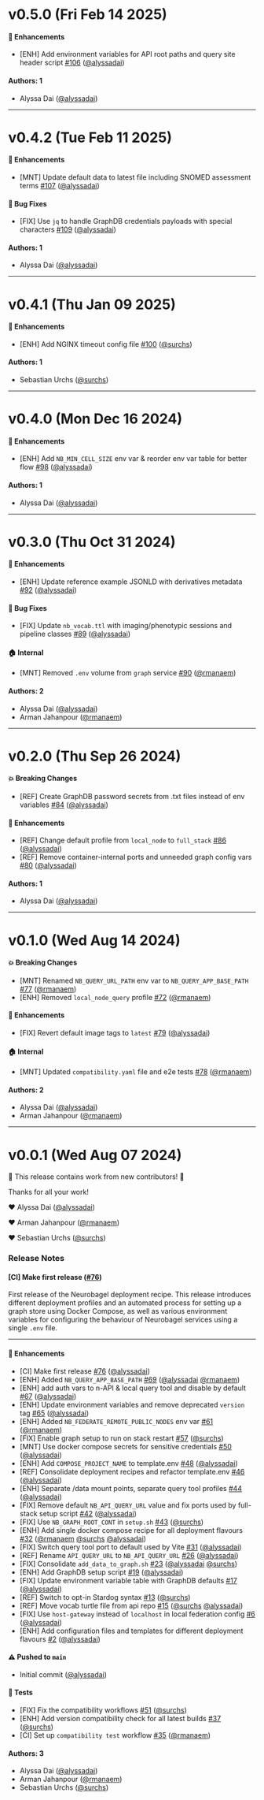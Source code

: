 # v0.5.0 (Fri Feb 14 2025)

#### 🚀 Enhancements

- [ENH] Add environment variables for API root paths and query site header script [#106](https://github.com/neurobagel/recipes/pull/106) ([@alyssadai](https://github.com/alyssadai))

#### Authors: 1

- Alyssa Dai ([@alyssadai](https://github.com/alyssadai))

---

# v0.4.2 (Tue Feb 11 2025)

#### 🚀 Enhancements

- [MNT] Update default data to latest file including SNOMED assessment terms [#107](https://github.com/neurobagel/recipes/pull/107) ([@alyssadai](https://github.com/alyssadai))

#### 🐛 Bug Fixes

- [FIX] Use `jq` to handle GraphDB credentials payloads with special characters [#109](https://github.com/neurobagel/recipes/pull/109) ([@alyssadai](https://github.com/alyssadai))

#### Authors: 1

- Alyssa Dai ([@alyssadai](https://github.com/alyssadai))

---

# v0.4.1 (Thu Jan 09 2025)

#### 🚀 Enhancements

- [ENH] Add NGINX timeout config file [#100](https://github.com/neurobagel/recipes/pull/100) ([@surchs](https://github.com/surchs))

#### Authors: 1

- Sebastian Urchs ([@surchs](https://github.com/surchs))

---

# v0.4.0 (Mon Dec 16 2024)

#### 🚀 Enhancements

- [ENH] Add `NB_MIN_CELL_SIZE` env var & reorder env var table for better flow [#98](https://github.com/neurobagel/recipes/pull/98) ([@alyssadai](https://github.com/alyssadai))

#### Authors: 1

- Alyssa Dai ([@alyssadai](https://github.com/alyssadai))

---

# v0.3.0 (Thu Oct 31 2024)

#### 🚀 Enhancements

- [ENH] Update reference example JSONLD with derivatives metadata [#92](https://github.com/neurobagel/recipes/pull/92) ([@alyssadai](https://github.com/alyssadai))

#### 🐛 Bug Fixes

- [FIX] Update `nb_vocab.ttl` with imaging/phenotypic sessions and pipeline classes [#89](https://github.com/neurobagel/recipes/pull/89) ([@alyssadai](https://github.com/alyssadai))

#### 🏠 Internal

- [MNT] Removed `.env` volume from `graph` service [#90](https://github.com/neurobagel/recipes/pull/90) ([@rmanaem](https://github.com/rmanaem))

#### Authors: 2

- Alyssa Dai ([@alyssadai](https://github.com/alyssadai))
- Arman Jahanpour ([@rmanaem](https://github.com/rmanaem))

---

# v0.2.0 (Thu Sep 26 2024)

#### 💥 Breaking Changes

- [REF] Create GraphDB password secrets from .txt files instead of env variables [#84](https://github.com/neurobagel/recipes/pull/84) ([@alyssadai](https://github.com/alyssadai))

#### 🚀 Enhancements

- [REF] Change default profile from `local_node` to `full_stack` [#86](https://github.com/neurobagel/recipes/pull/86) ([@alyssadai](https://github.com/alyssadai))
- [REF] Remove container-internal ports and unneeded graph config vars [#80](https://github.com/neurobagel/recipes/pull/80) ([@alyssadai](https://github.com/alyssadai))

#### Authors: 1

- Alyssa Dai ([@alyssadai](https://github.com/alyssadai))

---

# v0.1.0 (Wed Aug 14 2024)

#### 💥 Breaking Changes

- [MNT] Renamed `NB_QUERY_URL_PATH` env var to `NB_QUERY_APP_BASE_PATH` [#77](https://github.com/neurobagel/recipes/pull/77) ([@rmanaem](https://github.com/rmanaem))
- [ENH] Removed `local_node_query` profile [#72](https://github.com/neurobagel/recipes/pull/72) ([@rmanaem](https://github.com/rmanaem))

#### 🚀 Enhancements

- [FIX] Revert default image tags to `latest` [#79](https://github.com/neurobagel/recipes/pull/79) ([@alyssadai](https://github.com/alyssadai))

#### 🏠 Internal

- [MNT] Updated `compatibility.yaml` file and e2e tests [#78](https://github.com/neurobagel/recipes/pull/78) ([@rmanaem](https://github.com/rmanaem))

#### Authors: 2

- Alyssa Dai ([@alyssadai](https://github.com/alyssadai))
- Arman Jahanpour ([@rmanaem](https://github.com/rmanaem))

---

# v0.0.1 (Wed Aug 07 2024)

:tada: This release contains work from new contributors! :tada:

Thanks for all your work!

:heart: Alyssa Dai ([@alyssadai](https://github.com/alyssadai))

:heart: Arman Jahanpour ([@rmanaem](https://github.com/rmanaem))

:heart: Sebastian Urchs ([@surchs](https://github.com/surchs))

### Release Notes

#### [CI] Make first release ([#76](https://github.com/neurobagel/recipes/pull/76))

First release of the Neurobagel deployment recipe. This release introduces different deployment profiles and an automated process for setting up a graph store using Docker Compose, as well as various environment variables for configuring the behaviour of Neurobagel services using a single `.env` file.

<!-- To be checked off by reviewers -->

---

#### 🚀 Enhancements

- [CI] Make first release [#76](https://github.com/neurobagel/recipes/pull/76) ([@alyssadai](https://github.com/alyssadai))
- [ENH] Added `NB_QUERY_APP_BASE_PATH` [#69](https://github.com/neurobagel/recipes/pull/69) ([@alyssadai](https://github.com/alyssadai) [@rmanaem](https://github.com/rmanaem))
- [ENH] add auth vars to n-API & local query tool and disable by default [#67](https://github.com/neurobagel/recipes/pull/67) ([@alyssadai](https://github.com/alyssadai))
- [ENH] Update environment variables and remove deprecated `version` tag [#65](https://github.com/neurobagel/recipes/pull/65) ([@alyssadai](https://github.com/alyssadai))
- [ENH] Added `NB_FEDERATE_REMOTE_PUBLIC_NODES` env var [#61](https://github.com/neurobagel/recipes/pull/61) ([@rmanaem](https://github.com/rmanaem))
- [FIX] Enable graph setup to run on stack restart [#57](https://github.com/neurobagel/recipes/pull/57) ([@surchs](https://github.com/surchs))
- [MNT] Use docker compose secrets for sensitive credentials [#50](https://github.com/neurobagel/recipes/pull/50) ([@alyssadai](https://github.com/alyssadai))
- [ENH] Add `COMPOSE_PROJECT_NAME` to template.env [#48](https://github.com/neurobagel/recipes/pull/48) ([@alyssadai](https://github.com/alyssadai))
- [REF] Consolidate deployment recipes and refactor template.env [#46](https://github.com/neurobagel/recipes/pull/46) ([@alyssadai](https://github.com/alyssadai))
- [ENH] Separate /data mount points, separate query tool profiles [#44](https://github.com/neurobagel/recipes/pull/44) ([@alyssadai](https://github.com/alyssadai))
- [FIX] Remove default `NB_API_QUERY_URL` value and fix ports used by full-stack setup script [#42](https://github.com/neurobagel/recipes/pull/42) ([@alyssadai](https://github.com/alyssadai))
- [FIX] Use `NB_GRAPH_ROOT_CONT` in `setup.sh` [#43](https://github.com/neurobagel/recipes/pull/43) ([@surchs](https://github.com/surchs))
- [ENH] Add single docker compose recipe for all deployment flavours [#32](https://github.com/neurobagel/recipes/pull/32) ([@rmanaem](https://github.com/rmanaem) [@surchs](https://github.com/surchs) [@alyssadai](https://github.com/alyssadai))
- [FIX] Switch query tool port to default used by Vite [#31](https://github.com/neurobagel/recipes/pull/31) ([@alyssadai](https://github.com/alyssadai))
- [REF] Rename `API_QUERY_URL` to `NB_API_QUERY_URL` [#26](https://github.com/neurobagel/recipes/pull/26) ([@alyssadai](https://github.com/alyssadai))
- [FIX] Consolidate `add_data_to_graph.sh` [#23](https://github.com/neurobagel/recipes/pull/23) ([@alyssadai](https://github.com/alyssadai) [@surchs](https://github.com/surchs))
- [ENH] Add GraphDB setup script [#19](https://github.com/neurobagel/recipes/pull/19) ([@alyssadai](https://github.com/alyssadai))
- [FIX] Update environment variable table with GraphDB defaults [#17](https://github.com/neurobagel/recipes/pull/17) ([@alyssadai](https://github.com/alyssadai))
- [REF] Switch to opt-in Stardog syntax [#13](https://github.com/neurobagel/recipes/pull/13) ([@surchs](https://github.com/surchs))
- [REF] Move vocab turtle file from api repo [#15](https://github.com/neurobagel/recipes/pull/15) ([@surchs](https://github.com/surchs) [@alyssadai](https://github.com/alyssadai))
- [FIX] Use `host-gateway` instead of `localhost` in local federation config [#6](https://github.com/neurobagel/recipes/pull/6) ([@alyssadai](https://github.com/alyssadai))
- [ENH] Add configuration files and templates for different deployment flavours [#2](https://github.com/neurobagel/recipes/pull/2) ([@alyssadai](https://github.com/alyssadai))

#### ⚠️ Pushed to `main`

- Initial commit ([@alyssadai](https://github.com/alyssadai))

####  🧪 Tests

- [FIX] Fix the compatibility workflows [#51](https://github.com/neurobagel/recipes/pull/51) ([@surchs](https://github.com/surchs))
- [ENH] Add version compatibility check for all latest builds [#37](https://github.com/neurobagel/recipes/pull/37) ([@surchs](https://github.com/surchs))
- [CI] Set up `compatibility test` workflow [#35](https://github.com/neurobagel/recipes/pull/35) ([@rmanaem](https://github.com/rmanaem))

#### Authors: 3

- Alyssa Dai ([@alyssadai](https://github.com/alyssadai))
- Arman Jahanpour ([@rmanaem](https://github.com/rmanaem))
- Sebastian Urchs ([@surchs](https://github.com/surchs))
